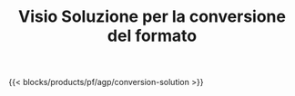 ﻿---
title: Visio Soluzione per la conversione del formato 
weight: 7730
url: /it/conversion
limit: 
description: API e app gratuite per convertire formati di file VSDX, VSX, VTX, VDX, VSSX, VSTX, VSDM, VSSM e VSTM
---
{{< blocks/products/pf/agp/conversion-solution >}} 